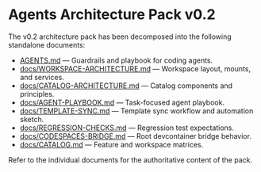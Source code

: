 # Agents Architecture Pack v0.2

The v0.2 architecture pack has been decomposed into the following standalone documents:

- [AGENTS.md](./AGENTS.md) — Guardrails and playbook for coding agents.
- [docs/WORKSPACE-ARCHITECTURE.md](./docs/WORKSPACE-ARCHITECTURE.md) — Workspace layout, mounts, and services.
- [docs/CATALOG-ARCHITECTURE.md](./docs/CATALOG-ARCHITECTURE.md) — Catalog components and principles.
- [docs/AGENT-PLAYBOOK.md](./docs/AGENT-PLAYBOOK.md) — Task-focused agent playbook.
- [docs/TEMPLATE-SYNC.md](./docs/TEMPLATE-SYNC.md) — Template sync workflow and automation sketch.
- [docs/REGRESSION-CHECKS.md](./docs/REGRESSION-CHECKS.md) — Regression test expectations.
- [docs/CODESPACES-BRIDGE.md](./docs/CODESPACES-BRIDGE.md) — Root devcontainer bridge behavior.
- [docs/CATALOG.md](./docs/CATALOG.md) — Feature and workspace matrices.

Refer to the individual documents for the authoritative content of the pack.
